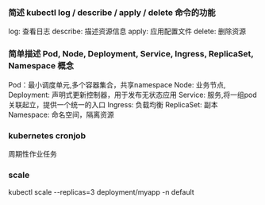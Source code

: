 ### 简述 kubectl log / describe / apply / delete 命令的功能
log: 查看日志
describe: 描述资源信息
apply: 应用配置文件
delete: 删除资源

### 简单描述 Pod, Node, Deployment, Service, Ingress, ReplicaSet, Namespace 概念
Pod：最小调度单元,多个容器集合，共享namespace
Node: 业务节点,
Deployment: 声明式更新控制器，用于发布无状态应用
Service: 服务,将一组pod关联起立，提供一个统一的入口
Ingress: 负载均衡
ReplicaSet: 副本
Namespace: 命名空间，隔离资源

### kubernetes cronjob
周期性作业任务

### scale
kubectl scale --replicas=3 deployment/myapp -n default 